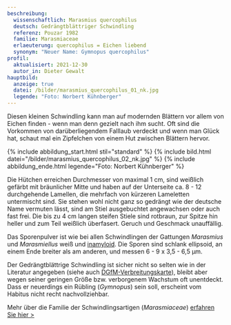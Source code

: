 ```yaml
---
beschreibung:
  wissenschaftlich: Marasmius quercophilus
  deutsch: Gedrängtblättriger Schwindling
  referenz: Pouzar 1982
  familie: Marasmiaceae
  erlaeuterung: quercophilus = Eichen liebend
  synonym: "Neuer Name: Gymnopus quercophilus"
profil:
  aktualisiert: 2021-12-30
  autor_in: Dieter Gewalt
hauptbild:
  anzeige: true
  datei: /bilder/marasmius_quercophilus_01_nk.jpg
  legende: "Foto: Norbert Kühnberger"
---
```

Diesen kleinen Schwindling kann man auf modernden Blättern vor allem von Eichen finden - wenn man denn gezielt nach ihm sucht. Oft sind die Vorkommen von darüberliegendem Falllaub verdeckt und wenn man Glück hat, schaut mal ein Zipfelchen von einem Hut zwischen Blättern hervor.

{% include abbildung_start.html stil="standard" %}
{% include bild.html datei="/bilder/marasmius_quercophilus_02_nk.jpg" %}
{% include abbildung_ende.html legende="Foto: Norbert Kühnberger" %}

Die Hütchen erreichen Durchmesser von maximal 1 cm, sind weißlich gefärbt mit bräunlicher Mitte und haben auf der Unterseite ca. 8 - 12 durchgehende Lamellen, die mehrfach von kürzeren Lameletten untermischt sind. Sie stehen wohl nicht ganz so gedrängt wie der deutsche Name vermuten lässt, sind am Stiel ausgebuchtet angewachsen oder auch fast frei. Die bis zu 4 cm langen steifen Stiele sind rotbraun, zur Spitze hin heller und zum Teil weißlich überfasert. Geruch und Geschmack unauffällig.

Das Sporenpulver ist wie bei allen Schwindlingen der Gattungen *Marasmius* und *Marasmiellus* weiß und [inamyloid](inamyloid "Glossar"). Die Sporen sind schlank ellipsoid, an einem Ende breiter als am anderen, und messen 6 - 9 x 3,5 - 6,5 µm.

Der Gedrängtblättrige Schwindling ist sicher nicht so selten wie in der Literatur angegeben (siehe auch [DGfM-Verbreitungskarte](https://www.pilze-deutschland.de/organismen/gymnopus-quercophilus-pouzar-anton%C3%ADn-noordel-2008)), bleibt aber wegen seiner geringen Größe bzw. verborgenem Wachstum oft unentdeckt. Dass er neuerdings ein Rübling (*Gymnopus*) sein soll, erscheint vom Habitus nicht recht nachvollziehbar.

Mehr über die Familie der Schwindlingsartigen (*Marasmiaceae*) [erfahren Sie hier >](/verwandt/schwindlinge)